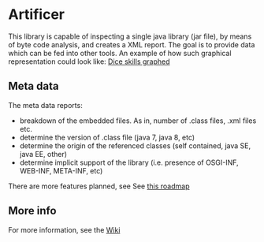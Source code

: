 # Artificer
This library is capable of inspecting a single java library (jar file), by means of byte code analysis,
and creates a XML report. The goal is to provide data which can be fed into other tools. An example of
how such graphical representation could look like:
[Dice skills graphed](http://insights.dice.com/wp-content/themes/dicenews2015/assets/d3/2015/SkillsGraph/index.html)

## Meta data
The meta data reports:
* breakdown of the embedded files. As in, number of .class files, .xml files etc.
* determine the version of .class file (java 7, java 8, etc)
* determine the origin of the referenced classes (self contained, java SE, java EE, other)
* determine implicit support of the library (i.e. presence of OSGI-INF, WEB-INF, META-INF, etc)

There are more features planned, see See [this roadmap](https://github.com/Technolords/library-artificer/projects/1)

## More info
For more information, see the [Wiki](https://github.com/Technolords/techno-tools/wiki)



